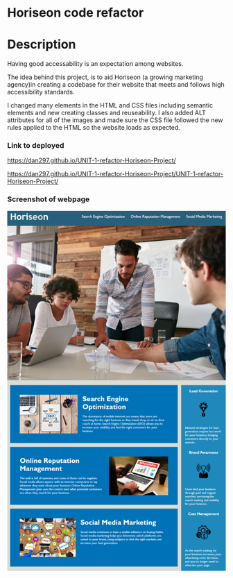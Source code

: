 # Horiseon code refactor 

# Description

Having good accessability is an expectation among websites.

The idea behind this project, is to aid Horiseon (a growing marketing agency)in creating a codebase for their website that meets and follows high accessibility standards.

I changed many elements in the HTML and CSS files including semantic elements and new creating classes and reuseability. I also added ALT attributes for all of the images and made sure the CSS file followed the new rules applied to the HTML so the website loads as expected. 

### Link to deployed
https://dan297.github.io/UNIT-1-refactor-Horiseon-Project/

https://dan297.github.io/UNIT-1-refactor-Horiseon-Project/UNIT-1-refactor-Horiseon-Project/



### Screenshot of webpage
![](horiseonscreenshot.png)
